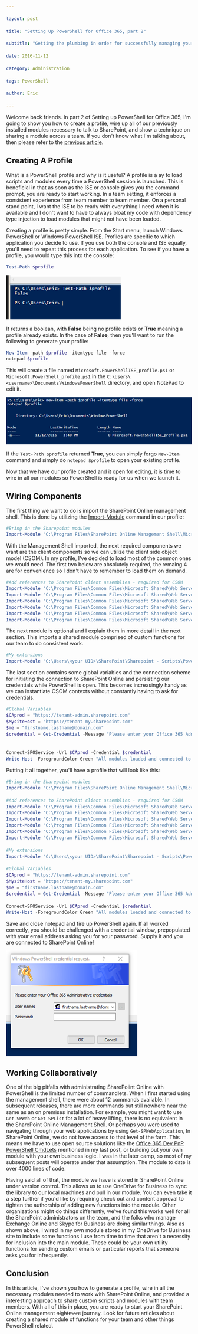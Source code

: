 ```yaml
---

layout: post

title: "Setting Up PowerShell for Office 365, part 2"

subtitle: "Getting the plumbing in order for successfully managing your tenant"

date: 2016-11-12

category: Administration

tags: PowerShell

author: Eric

---
```


Welcome back friends. In part 2 of Setting up PowerShell for Office 365, I'm going to show you how to create a profile, wire up all of our previously installed modules necessary to talk to SharePoint, and show a technique on sharing a module across a team. If you don't know what I'm talking about, then please refer to the [previous article](http://ericjalexander.com/blog/2016/11/03/Setting-Up-PowerShell).



## Creating A Profile

What is a PowerShell profile and why is it useful? A profile is a ay to load scripts and modules every time a PowerShell session is launched. This is beneficial in that as soon as the ISE or console gives you the command prompt, you are ready to start working. In a team setting, it enforces a consistent experience from team member to team member. On a personal stand point, I want the ISE to be ready with everything I need when it is available and I don't want to have to always bloat my code with dependency type injection to load modules that might not have been loaded.

Creating a profile is pretty simple. From the Start menu, launch Windows PowerShell or Windows PowerShell ISE. Profiles are specific to which application you decide to use. If you use both the console and ISE equally, you'll need to repeat this process for each application. To see if you have a profile, you would type this into the console:

```PowerShell
Test-Path $profile
```
![Test-Path Syntax](img/testprofile.PNG "Test-Path syntax")

It returns a boolean, with **False** being no profile exists or **True** meaning a profile already exists. In the case of **False**, then you'll want to run the following to generate your profile:

```PowerShell
New-Item -path $profile -itemtype file -force
notepad $profile
```
This will create a file named `Microsoft.PowerShellISE_profile.ps1` or `Microsoft.PowerShell_profile.ps1` in the `C:\Users\<username>\Documents\WindowsPowerShell` directory, and open NotePad to edit it.

![New Profile Syntax](img/newprofile.PNG "New profile syntax")

If the `Test-Path $profile` returned **True**, you can simply forgo `New-Item` command and simply do `notepad $profile` to open your existing profile.

Now that we have our profile created and it open for editing, it is time to wire in all our modules so PowerShell is ready for us when we launch it.

## Wiring Components

The first thing we want to do is import the SharePoint Online management shell. This is done by utilizing the [Import-Module](https://technet.microsoft.com/en-us/library/hh849725.aspx) command in our profile:
```PowerShell
#Bring in the Sharepoint modules
Import-Module "C:\Program Files\SharePoint Online Management Shell\Microsoft.Online.SharePoint.PowerShell" -DisableNameChecking
```
With the Management Shell imported, the next required components we want are the client components so we can utilize the client side object model (CSOM). In my profile, I've decided to load most of the common ones we would need. The first two below are absolutely required, the remaing 4 are for convenience so I don't have to remember to load them on demand. 

```PowerShell
#Add references to SharePoint client assemblies - required for CSOM
Import-Module "C:\Program Files\Common Files\Microsoft Shared\Web Server Extensions\16\ISAPI\Microsoft.SharePoint.Client.dll"
Import-Module "C:\Program Files\Common Files\Microsoft Shared\Web Server Extensions\16\ISAPI\Microsoft.SharePoint.Client.Runtime.dll"
Import-Module "C:\Program Files\Common Files\Microsoft Shared\Web Server Extensions\16\ISAPI\Microsoft.SharePoint.Client.UserProfiles.dll"
Import-Module "C:\Program Files\Common Files\Microsoft Shared\Web Server Extensions\16\ISAPI\Microsoft.Office.Client.Policy.dll"
Import-Module "C:\Program Files\Common Files\Microsoft Shared\Web Server Extensions\16\ISAPI\Microsoft.SharePoint.Client.Publishing.dll"
Import-Module "C:\Program Files\Common Files\Microsoft Shared\Web Server Extensions\16\ISAPI\Microsoft.SharePoint.Client.Taxonomy.dll"
```
The next module is optional and I explain them in more detail in the next section. This imports a shared module comprised of custom functions for our team to do consistent work.

```PowerShell
#My extensions
Import-Module "C:\Users\<your UID>\SharePoint\Sharepoint - Scripts\Powershell\OI.PowerShell.Extensions.psm1"
```

The last section contains some global variables and the connection scheme for initiating the connection to SharePoint Online and persisting our credentials while PowerShell is open. This becomes increasingly handy as we can instantiate CSOM contexts without constantly having to ask for credentials.

```PowerShell
#Global Variables
$CAprod = "https://tenant-admin.sharepoint.com"
$MysiteHost = "https://tenant-my.sharepoint.com"
$me = "firstname.lastname@domain.com"
$credential = Get-Credential -Message "Please enter your Office 365 Administrative credentials" -UserName $me


Connect-SPOService -Url $CAprod -Credential $credential
Write-Host -ForegroundColor Green "All modules loaded and connected to TenantAdmin, let's get started!"
```

Putting it all together, you'll have a profile that will look like this:

```Powershell
#Bring in the Sharepoint modules
Import-Module "C:\Program Files\SharePoint Online Management Shell\Microsoft.Online.SharePoint.PowerShell" -DisableNameChecking

#Add references to SharePoint client assemblies - required for CSOM
Import-Module "C:\Program Files\Common Files\Microsoft Shared\Web Server Extensions\16\ISAPI\Microsoft.SharePoint.Client.dll"
Import-Module "C:\Program Files\Common Files\Microsoft Shared\Web Server Extensions\16\ISAPI\Microsoft.SharePoint.Client.Runtime.dll"
Import-Module "C:\Program Files\Common Files\Microsoft Shared\Web Server Extensions\16\ISAPI\Microsoft.SharePoint.Client.UserProfiles.dll"
Import-Module "C:\Program Files\Common Files\Microsoft Shared\Web Server Extensions\16\ISAPI\Microsoft.Office.Client.Policy.dll"
Import-Module "C:\Program Files\Common Files\Microsoft Shared\Web Server Extensions\16\ISAPI\Microsoft.SharePoint.Client.Publishing.dll"
Import-Module "C:\Program Files\Common Files\Microsoft Shared\Web Server Extensions\16\ISAPI\Microsoft.SharePoint.Client.Taxonomy.dll"

#My extensions
Import-Module "C:\Users\<your UID>\SharePoint\Sharepoint - Scripts\Powershell\OI.PowerShell.Extensions.psm1"

#Global Variables
$CAprod = "https://tenant-admin.sharepoint.com"
$MysiteHost = "https://tenant-my.sharepoint.com"
$me = "firstname.lastname@domain.com"
$credential = Get-Credential -Message "Please enter your Office 365 Administrative credentials" -UserName $me

Connect-SPOService -Url $CAprod -Credential $credential
Write-Host -ForegroundColor Green "All modules loaded and connected to TenantAdmin, let's get started!"
```

Save and close notepad and fire up PowerShell again. If all worked correctly, you should be challenged with a credential window, prepopulated with your email address asking you for your password. Supply it and you are connected to SharePoint Online!

![Credential prompt](img/credential.PNG "Credential prompt")

## Working Collaboratively

One of the big pitfalls with administrating SharePoiint Online with PowerShell is the limited number of commandlets. When I first started using the management shell, there were about 12 commands available. In subsequent releases, there are more commands but still nowhere near the same as an on premises installation. For example, you might want to use `Get-SPWeb` or `Get-SPList` for a lot of heavy lifting, there is no equivalent in the SharePoint Online Management Shell. Or perhaps you were used to navigating through your web applications by using `Get-SPWebApplication`, In SharePoint Online, we do not have access to that level of the farm. This means we have to use open source solutions like the [Office 365 Dev PnP PowerShell CmdLets](https://github.com/OfficeDev/PnP-PowerShell) mentioned in my last post, or building out your own module with your own business logic. I was in the later camp, so most of my subsequent posts will operate under that assumption. The module to date is over 4000 lines of code.

Having said all of that, the module we have is stored in SharePoint Online under version control. This allows us to use OneDrive for Business to sync the library to our local machines and pull in our module. You can even take it a step further if you'd like by requiring check out and content approval to tighten the authorship of adding new functions into the module. Other organizations might do things differently, we've found this works well for all the SharePoint administrators on the team, and the folks who manage Exchange Online and Skype for Business are doing similar things. Also as shown above, I wired in my own module stored in my OneDrive for Business site to include some functions I use from time to time that aren't a necessity for inclusion into the main module. These could be your own utility functions for sending custom emails or particular reports that someone asks you for infrequently.

## Conclusion
In this article, I've shown you how to generate a profile, wire in all the necessary modules needed to work with SharePoint Online, and provided a interesting approach to share custom scripts and modules with team members. With all of this in place, you are ready to start your SharePoint Online management ~~nightmare~~ journey. Look for future articles about creating a shared module of functions for your team and other things PowerShell related.